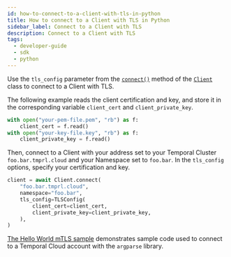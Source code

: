 ```yaml
---
id: how-to-connect-to-a-client-with-tls-in-python
title: How to connect to a Client with TLS in Python
sidebar_label: Connect to a Client with TLS
description: Connect to a Client with TLS
tags:
  - developer-guide
  - sdk
  - python
---
```


Use the `tls_config` parameter from the [`connect()`](https://python.temporal.io/temporalio.client.client#connect) method of the [`Client`](https://python.temporal.io/temporalio.client.client) class to connect to a Client with TLS.

The following example reads the client certification and key, and store it in the corresponding variable `client_cert` and `client_private_key`.

```python
with open("your-pem-file.pem", "rb") as f:
    client_cert = f.read()
with open("your-key-file.key", "rb") as f:
    client_private_key = f.read()
```

Then, connect to a Client with your address set to your Temporal Cluster `foo.bar.tmprl.cloud` and your Namespace set to `foo.bar`.
In the `tls_config` options, specify your certification and key.

```python
client = await Client.connect(
    "foo.bar.tmprl.cloud",
    namespace="foo.bar",
    tls_config=TLSConfig(
        client_cert=client_cert,
        client_private_key=client_private_key,
    ),
)
```

<!-- Update link once merged in -->

[The Hello World mTLS sample](https://github.com/temporalio/samples-python/pull/4/files#diff-851a07866061dda39a4607717f748af6c0251d4c10d29d9988686ba0cd13773c) demonstrates sample code used to connect to a Temporal Cloud account with the `argparse` library.
